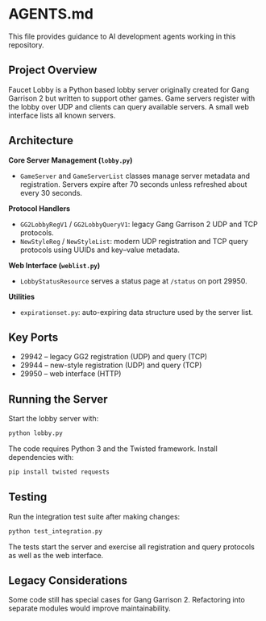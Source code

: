 # AGENTS.md

This file provides guidance to AI development agents working in this repository.

## Project Overview

Faucet Lobby is a Python based lobby server originally created for Gang
Garrison 2 but written to support other games. Game servers register
with the lobby over UDP and clients can query available servers. A small
web interface lists all known servers.

## Architecture

**Core Server Management (`lobby.py`)**
- `GameServer` and `GameServerList` classes manage server metadata and
  registration. Servers expire after 70 seconds unless refreshed about
  every 30 seconds.

**Protocol Handlers**
- `GG2LobbyRegV1` / `GG2LobbyQueryV1`: legacy Gang Garrison 2 UDP and
  TCP protocols.
- `NewStyleReg` / `NewStyleList`: modern UDP registration and TCP query
  protocols using UUIDs and key–value metadata.

**Web Interface (`weblist.py`)**
- `LobbyStatusResource` serves a status page at `/status` on port 29950.

**Utilities**
- `expirationset.py`: auto-expiring data structure used by the server
  list.

## Key Ports
- 29942 – legacy GG2 registration (UDP) and query (TCP)
- 29944 – new-style registration (UDP) and query (TCP)
- 29950 – web interface (HTTP)

## Running the Server
Start the lobby server with:
```bash
python lobby.py
```
The code requires Python 3 and the Twisted framework. Install
dependencies with:
```bash
pip install twisted requests
```

## Testing
Run the integration test suite after making changes:
```bash
python test_integration.py
```
The tests start the server and exercise all registration and query
protocols as well as the web interface.

## Legacy Considerations
Some code still has special cases for Gang Garrison 2. Refactoring into
separate modules would improve maintainability.
